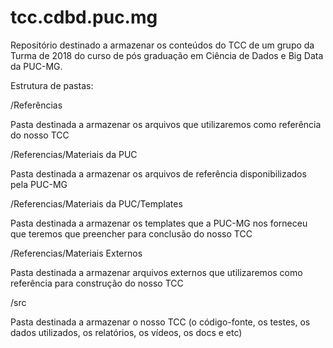 # tcc.cdbd.puc.mg

Repositório destinado a armazenar os conteúdos do TCC de um grupo da Turma de 2018 do curso de pós graduação em Ciência de Dados e Big Data da PUC-MG.


Estrutura de pastas:


/Referências

Pasta destinada a armazenar os arquivos que utilizaremos como referência do nosso TCC


/Referencias/Materiais da PUC

Pasta destinada a armazenar os arquivos de referência disponibilizados pela PUC-MG


/Referencias/Materiais da PUC/Templates

Pasta destinada a armazenar os templates que a PUC-MG nos forneceu que teremos que preencher para conclusão do nosso TCC


/Referencias/Materiais Externos

Pasta destinada a armazenar arquivos externos que utilizaremos como referência para construção do nosso TCC


/src

Pasta destinada a armazenar o nosso TCC (o código-fonte, os testes, os dados utilizados, os relatórios, os vídeos, os docs e etc)

